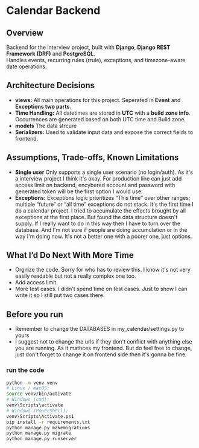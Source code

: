# Calendar Backend

## Overview
Backend for the interview project, built with **Django**, **Django REST Framework (DRF)** and **PostgreSQL**.  
Handles events, recurring rules (rrule), exceptions, and timezone-aware date operations.

## Architecture Decisions
- **views:** All main operations for this project. Seperated in **Event** and **Exceptions two parts**.
- **Time Handling:** All datetimes are stored in **UTC** with a **build zone info**. Occurrences are generated based on both UTC time and Build zone.
- **models** The data strcure
- **Serializers:** Used to validate input data and expose the correct fields to frontend.

## Assumptions, Trade-offs, Known Limitations
- **Single user** Only supports a single user scenario (no login/auth). As it's a interview project I think it's okay. For production line can just add access limit on backend, encybered account and password with generated token will be the first option I would use.
- **Exceptions:** Exceptions logic prioritizes “This time” over other ranges; multiple “future” or “all time” exceptions do not stack. It's the first time I do a calendar project. I tried to accumulate the effects brought by all exceptions at the first place. But found the data structure doesn't supply. If I really want to do in this way then I have to turn over the database. And I'm not sure if people are doing accumulation or in the way I'm doing now. It's not a better one with a poorer one, just options.

## What I’d Do Next With More Time
- Orgnize the code. Sorry for who has to review this. I know it's not very easily readable but not a really complex one too.
- Add access limit.
- More test cases. I didn't spend time on test cases. Just to show I can write it so I still put two cases there.


## Before you run
- Remember to change the DATABASES in my_calendar/settings.py to yours
- I suggest not to change the urls if they don't conflict with anything else you are running.
As it mathces my frontend. But do feel free to change, just don't forget to change it on frontend side then it's gonna be fine.

### run the code
```bash
python -m venv venv
# Linux / macOS:
source venv/bin/activate
# Windows (cmd):
venv\Scripts\activate
# Windows (PowerShell):
venv\Scripts\Activate.ps1
pip install -r requirements.txt
python manage.py makemigrations
python manage.py migrate
python manage.py runserver

